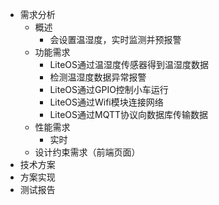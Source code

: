 - 需求分析
	- 概述
		- 会设置温湿度，实时监测并预报警
	- 功能需求
		- LiteOS通过温湿度传感器得到温湿度数据
		- 检测温湿度数据异常报警
		- LiteOS通过GPIO控制小车运行
		- LiteOS通过Wifi模块连接网络
		- LiteOS通过MQTT协议向数据库传输数据
	- 性能需求
		- 实时
	- 设计约束需求（前端页面）
- 技术方案
- 方案实现
- 测试报告